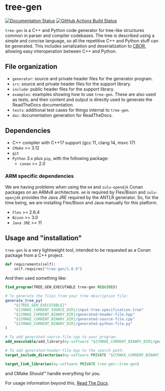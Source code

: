 # tree-gen

[![Documentation Status](https://readthedocs.org/projects/tree-gen/badge/?version=latest)](https://tree-gen.readthedocs.io/en/latest)
[![GitHub Actions Build Status](https://github.com/QuTech-Delft/tree-gen/workflows/Test/badge.svg)](https://github.com/qutech-delft/tree-gen/actions)

`tree-gen` is a C++ and Python code generator for tree-like structures common in parser and compiler codebases.
The tree is described using a simple and concise language, so all the repetitive C++ and Python stuff can be generated.
This includes serialization and deserialization to [CBOR](https://cbor.io/),
allowing easy interoperation between C++ and Python.

## File organization

 - `generator`: source and private header files for the generator program.
 - `src`: source and private header files for the support library.
 - `include`: public header files for the support library.
 - `examples`: examples showing how to use `tree-gen`. These are also used as tests,
   and their content and output is directly used to generate the ReadTheDocs documentation.
 - `tests`: additional test cases for things internal to `tree-gen`.
 - `doc`: documentation generation for ReadTheDocs.

## Dependencies

* C++ compiler with C++17 support (gcc 11, clang 14, msvc 17)
* `CMake` >= 3.12
* `git`
* `Python` 3.x plus `pip`, with the following package:
  * `conan` >= 2.0
  
### ARM specific dependencies

We are having problems when using the `m4` and `zulu-opendjk` Conan packages on an ARMv8 architecture.
`m4` is required by Flex/Bison and `zulu-openjdk` provides the Java JRE required by the ANTLR generator.
So, for the time being, we are installing Flex/Bison and Java manually for this platform.

* `Flex` >= 2.6.4
* `Bison` >= 3.0
* `Java JRE` >= 11

## Usage and "installation"

`tree-gen` is a very lightweight tool, intended to be requested as a Conan package from a C++ project.

```python
def requirements(self):
    self.requires("tree-gen/1.0.9")
```

And then used something like:

```cmake
find_program(TREE_GEN_EXECUTABLE tree-gen REQUIRED)

# To generate the files from your tree description file:
generate_tree_py(
    "${TREE_GEN_EXECUTABLE}"
    "${CMAKE_CURRENT_SOURCE_DIR}/input-tree-specification.tree"
    "${CMAKE_CURRENT_BINARY_DIR}/generated-header-file.hpp"
    "${CMAKE_CURRENT_BINARY_DIR}/generated-source-file.cpp"
    "${CMAKE_CURRENT_BINARY_DIR}/generated-python-file.py"
)

# To add generated-source-file.cpp to your program:
add_executable/add_library(my-software "${CMAKE_CURRENT_BINARY_DIR}/generated-source-file.cpp")

# To add generated-header-file.hpp to the search path:
target_include_directories(my-software PRIVATE "${CMAKE_CURRENT_BINARY_DIR}")

target_link_libraries(my-software PRIVATE tree-gen::tree-gen)
```

and CMake *Should*™ handle everything for you.

For usage information beyond this, [Read The Docs](https://tree-gen.readthedocs.io/).
